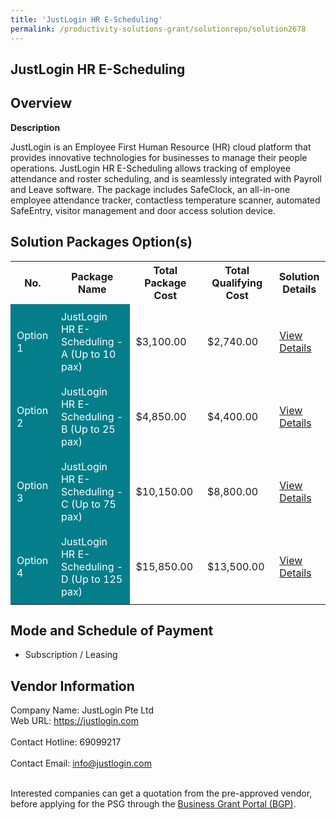 ```yaml
---
title: 'JustLogin HR E-Scheduling'
permalink: /productivity-solutions-grant/solutionrepo/solution2678
---
```


## JustLogin HR E-Scheduling

## Overview

**Description**

JustLogin is an Employee First Human Resource (HR) cloud platform that provides innovative technologies for businesses to manage their people operations. JustLogin HR E-Scheduling allows tracking of employee attendance and roster scheduling, and is seamlessly integrated with Payroll and Leave software. The package includes SafeClock, an all-in-one employee attendance tracker, contactless temperature scanner, automated SafeEntry, visitor management and door access solution device.

## Solution Packages Option(s)

<table>
<tr>
<th><b>No.</b></th>
<th><b>Package Name</b></th>
<th><b>Total Package Cost</b></th>
<th><b>Total Qualifying Cost</b></th>
<th><b>Solution Details</b></th>
</tr>
<tr>
<td style='padding: 10px; background-color: #037E8A; color: #FFFFFF;'>Option 1</td>
<td style='padding: 10px; background-color: #037E8A; color: #FFFFFF;'>JustLogin HR E-Scheduling - A (Up to 10 pax)</td>
<td style='padding: 10px;'>$3,100.00</td>
<td style='padding: 10px;'>$2,740.00</td>
<td style='padding: 10px;'><a href='https://www.gobusiness.gov.sg/images/psg/Justlogin_E-Scheduling__20200766_Desensitised_Annex_3_Part_1.pdf' target='_blank'>View Details</a></td>
</tr>
<tr>
<td style='padding: 10px; background-color: #037E8A; color: #FFFFFF;'>Option 2</td>
<td style='padding: 10px; background-color: #037E8A; color: #FFFFFF;'>JustLogin HR E-Scheduling - B (Up to 25 pax)</td>
<td style='padding: 10px;'>$4,850.00</td>
<td style='padding: 10px;'>$4,400.00</td>
<td style='padding: 10px;'><a href='https://www.gobusiness.gov.sg/images/psg/Justlogin_E-Scheduling__20200766_Desensitised_Annex_3_Part_2.pdf' target='_blank'>View Details</a></td>
</tr>
<tr>
<td style='padding: 10px; background-color: #037E8A; color: #FFFFFF;'>Option 3</td>
<td style='padding: 10px; background-color: #037E8A; color: #FFFFFF;'>JustLogin HR E-Scheduling - C (Up to 75 pax)</td>
<td style='padding: 10px;'>$10,150.00</td>
<td style='padding: 10px;'>$8,800.00</td>
<td style='padding: 10px;'><a href='https://www.gobusiness.gov.sg/images/psg/Justlogin_E-Scheduling__20200766_Desensitised_Annex_3_Part_3.pdf' target='_blank'>View Details</a></td>
</tr>
<tr>
<td style='padding: 10px; background-color: #037E8A; color: #FFFFFF;'>Option 4</td>
<td style='padding: 10px; background-color: #037E8A; color: #FFFFFF;'>JustLogin HR E-Scheduling - D (Up to 125 pax)</td>
<td style='padding: 10px;'>$15,850.00</td>
<td style='padding: 10px;'>$13,500.00</td>
<td style='padding: 10px;'><a href='https://www.gobusiness.gov.sg/images/psg/Justlogin_E-Scheduling__20200766_Desensitised_Annex_3_Part_4.pdf' target='_blank'>View Details</a></td>
</tr>
</table>

## Mode and Schedule of Payment

 - Subscription / Leasing

## Vendor Information

 Company Name: JustLogin Pte Ltd<br>Web URL: https://justlogin.com <br><br>Contact Hotline: 69099217 <br><br>Contact Email: info@justlogin.com <br><br>

Interested companies can get a quotation from the pre-approved vendor, before applying for the PSG through the <a href='https://www.businessgrants.gov.sg/' target='_blank' rel='noopener'>Business Grant Portal (BGP)</a>.

<script src="/jquery/resize-tables.js"></script>
